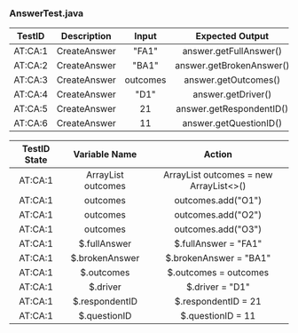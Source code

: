### AnswerTest.java

| TestID | Description | Input | Expected Output |
|:---:|:---:|:---:|:---:|
|AT:CA:1|CreateAnswer| "FA1"|answer.getFullAnswer()|
|AT:CA:2|CreateAnswer| "BA1"|answer.getBrokenAnswer()|
|AT:CA:3|CreateAnswer| outcomes|answer.getOutcomes()|
|AT:CA:4|CreateAnswer| "D1"|answer.getDriver()|
|AT:CA:5|CreateAnswer| 21|answer.getRespondentID()|
|AT:CA:6|CreateAnswer| 11|answer.getQuestionID()|

| TestID State | Variable Name | Action |
|:---:|:---:|:---:|
|AT:CA:1|ArrayList<String> outcomes|ArrayList<String> outcomes = new ArrayList<>()|
|AT:CA:1|outcomes|outcomes.add("O1")|
|AT:CA:1|outcomes|outcomes.add("O2")|
|AT:CA:1|outcomes|outcomes.add("O3")|
|AT:CA:1|$.fullAnswer|$.fullAnswer = "FA1"|
|AT:CA:1|$.brokenAnswer|$.brokenAnswer = "BA1"|
|AT:CA:1|$.outcomes|$.outcomes = outcomes|
|AT:CA:1|$.driver|$.driver = "D1"|
|AT:CA:1|$.respondentID|$.respondentID = 21|
|AT:CA:1|$.questionID|$.questionID = 11|
